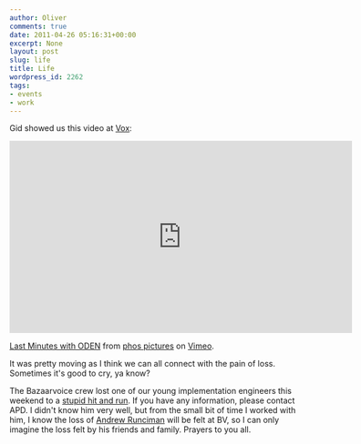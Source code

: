 ```yaml
---
author: Oliver
comments: true
date: 2011-04-26 05:16:31+00:00
excerpt: None
layout: post
slug: life
title: Life
wordpress_id: 2262
tags:
- events
- work
---
```


Gid showed us this video at <a href="http://www.voxveniae.com">Vox</a>:

<iframe src="http://player.vimeo.com/video/8191217?title=0&amp;byline=0&amp;portrait=0" width="601" height="338" frameborder="0"></iframe><p><a href="http://vimeo.com/8191217">Last Minutes with ODEN</a> from <a href="http://vimeo.com/user814889">phos pictures</a> on <a href="http://vimeo.com">Vimeo</a>.</p>

It was pretty moving as I think we can all connect with the pain of loss. Sometimes it's good to cry, ya know?

The Bazaarvoice crew lost one of our young implementation engineers this weekend to a <a href="http://www.statesman.com/blogs/content/shared-gen/blogs/austin/blotter/entries/2011/04/26/bicyclist_killed_in_hitandrun.html">stupid hit and run</a>.  If you have any information, please contact APD. I didn't know him very well, but from the small bit of time I worked with him, I know the loss of <a href="https://www.facebook.com/runciman">Andrew Runciman</a> will be felt at BV, so I can only imagine the loss felt by his friends and family. Prayers to you all.